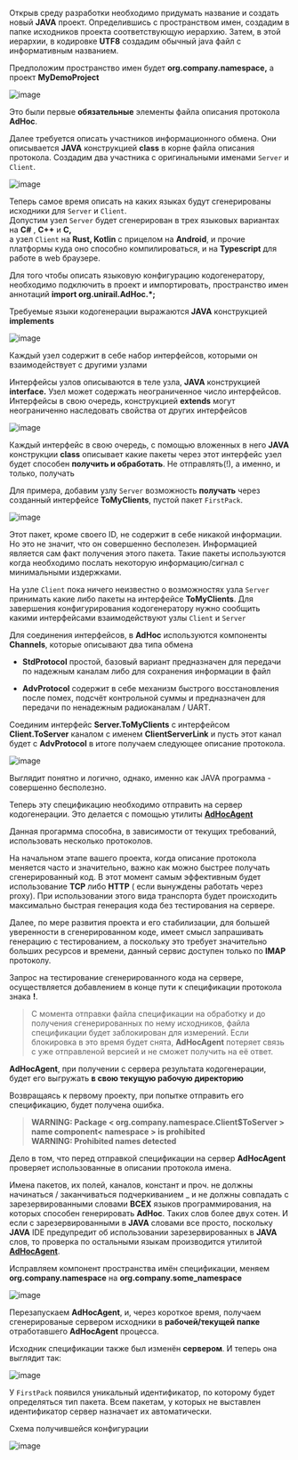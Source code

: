 Открыв среду разработки необходимо придумать название и создать новый **JAVA**
проект. Определившись c пространством имен, создадим в
папке исходников проекта соответствующую иерархию. Затем, в этой иерархии, в кодировке
**UTF8** создадим обычный java файл с информативным названием.

Предположим пространство имен будет **org.company.namespace,** а проект
**MyDemoProject**

![image](https://user-images.githubusercontent.com/29354319/70108820-25459500-1685-11ea-9a6e-cc6f882549e2.png)

Это были первые **обязательные** элементы файла описания протокола **AdHoc**.

Далее требуется описать участников информационного обмена. Они описывается **JAVA** конструкцией **class** в корне файла описания протокола.
Создадим два участника с оригинальными именами `Server` и `Client`.

![image](https://user-images.githubusercontent.com/29354319/70111774-4068d280-168e-11ea-9480-59cb265e3c43.png)

Теперь самое время описать на каких языках будут сгенерированы исходники для
`Server` и `Client`.  
Допустим узел `Server` будет сгенерирован в трех языковых
вариантах на **С\#** , **С++** и **C,**   
а узел `Client` на **Rust, Kotlin** с
прицелом на **Android**, и прочие платформы куда оно способно компилироваться, и
на **Typescript** для работе в web браузере.

Для того чтобы описать языковую конфигурацию кодогенератору, необходимо подключить в проект и
импортировать, пространство имен аннотаций **import org.unirail.AdHoc.\*;**

Требуемые языки кодогенерации выражаются **JAVA** конструкцией **implements**

![image](https://user-images.githubusercontent.com/29354319/70112135-68a50100-168f-11ea-9394-d1f1604ce316.png)


Каждый узел содержит в себе набор интерфейсов, которыми он взаимодействует с другими узлами
 
Интерфейсы узлов описываются в теле узла, **JAVA** конструкцией **interface.**
Узел может содержать неограниченное число интерфейсов. Интерфейсы в свою
очередь, конструкцией **extends** могут неограниченно наследовать свойства от других
интерфейсов

![image](https://user-images.githubusercontent.com/29354319/70112344-026cae00-1690-11ea-8c07-d113e9218e8b.png)

 
 Каждый интерфейс в свою очередь, с помощью вложенных в него **JAVA** конструкции **class**
 описывает какие пакеты через этот интерфейс узел будет способен **получить и
 обработать**. Не отправлять(!), а именно, и только, получать

 Для примера, добавим узлу `Server` возможность **получать** через созданный интерфейсе **ToMyClients**, пустой пакет `FirstPack`.

![image](https://user-images.githubusercontent.com/29354319/70112736-4c09c880-1691-11ea-9385-a433e9bf82a2.png)

Этот пакет, кроме своего ID, не содержит в себе никакой информации. Но это не
значит, что он совершенно бесполезен. Информацией является сам
факт получения этого пакета. Такие пакеты используются когда необходимо послать
некоторую информацию/сигнал с минимальными издержками.

На узле `Client` пока ничего неизвестно о возможностях узла `Server`
принимать какие либо пакеты на интерфейсе **ToMyClients**. Для завершения
конфигурирования кодогенератору нужно сообщить какими интерфейсами
взаимодействуют узлы `Client` и `Server`

Для соединения интерфейсов, в **AdHoc** используются компоненты **Channels**,
которые описывают два типа обмена

-   **StdProtocol** простой, базовый вариант предназначен для передачи по
    надежным каналам либо для сохранения информации в файл

-   **AdvProtocol** содержит в себе механизм быстрого восстановления после
    помех, подсчёт контрольной суммы и предназначен для передачи по ненадежным
    радиоканалам / UART.

Соединим интерфейс **Server.ToMyClients** с интерфейсом **Client.ToServer**
каналом с именем **ClientServerLink** и пусть этот канал будет с **AdvProtocol**
в итоге получаем следующее описание протокола.

![image](https://user-images.githubusercontent.com/29354319/70112895-ff72bd00-1691-11ea-9eb9-139f7c8acecf.png)

Выглядит понятно и логично, однако, именно как JAVA программа - совершенно бесполезно. 

Теперь эту спецификацию необходимо отправить на сервер
кодогенерации. Это делается с помощью утилиты **[AdHocAgent](https://github.com/cheblin/AdHocAgent)**

Данная прогармма способна, в зависимости от текущих требований, использовать несколько протоколов. 
 
На начальном этапе вашего проекта, когда описание протокола меняется часто и
значительно, важно как можно быстрее получать сгенерированный код. В этот момент
самым эффективным будет использование **TCP** либо **HTTP** ( если вынуждены
работать через proxy). При использовании этого вида транспорта будет происходить
максимально быстрая генерация кода без тестирования на сервере.

Далее, по мере развития проекта и его стабилизации, для большей уверенности в
сгенерированном коде, имеет смысл запрашивать генерацию с тестированием, а
поскольку это требует значительно больших ресурсов и времени, данный сервис
доступен только по **IMAP** протоколу.

Запрос на тестирование сгенерированного кода на сервере, осуществляется
добавлением в конце пути к спецификации протокола знака **!**.

>   С момента отправки файла спецификации на обработку и до получения
>   сгенерированных по нему исходников, файла спецификации будет заблокирован
>   для измерений.
>   Если блокировка в это время будет снята, **AdHocAgent** потеряет связь с уже
>   отправленой версией и не сможет получить на её ответ.

**AdHocAgent**, при получении с сервера результата кодогенерации,
будет его выгружать **в свою текущую рабочую директорию**

Возвращаясь к первому проекту, при попытке отправить его спецификацию, будет получена ошибка.

>   **WARNING: Package \< org.company.namespace.Client\$ToServer \> name component\< namespace \> is prohibited**  
>   **WARNING: Prohibited names detected**

Дело в том, что перед отправкой спецификации на сервер **AdHocAgent** проверяет использованные в
описании протокола имена.

Имена пакетов, их полей, каналов, констант и проч. не должны
начинаться / заканчиваться подчеркиванием \_ и не должны совпадать с
зарезервированными словами **ВСЕХ** языков программирования, на которых способен
генерировать **AdHoc**. Таких слов более двух сотен. И если с зарезервированными
в **JAVA** словами все просто, поскольку **JAVA**  IDE предупредит
об использовании зарезервированных в **JAVA** слов, то проверка по остальными
языкам производится утилитой **[AdHocAgent](https://github.com/cheblin/AdHocAgent)**.

Исправляем компонент пространства имён спецификации, меняем **org.company.namespace** на
**org.company.some_namespace**

![image](https://user-images.githubusercontent.com/29354319/70113481-4eb9ed00-1694-11ea-8f43-2bec3681a182.png)

Перезапускаем **AdHocAgent**, и, через короткое время, получаем сгенерированые сервером
исходники в **рабочей/текущей папке** отработавшего **AdHocAgent** процесса.

Исходник спецификации также был изменён **сервером**. И теперь она выглядит так:

![image](https://user-images.githubusercontent.com/29354319/70113601-b112ed80-1694-11ea-8182-488356d10082.png)

У `FirstPack` появился уникальный идентификатор, по которому будет определяться тип пакета. Всем пакетам, у которых не выставлен идентификатор
 сервер назначает их автоматически.
 
 Схема получившейся конфигурации 
 
 ![image](https://user-images.githubusercontent.com/29354319/70114610-fd136180-1697-11ea-919c-854723f3586a.png)